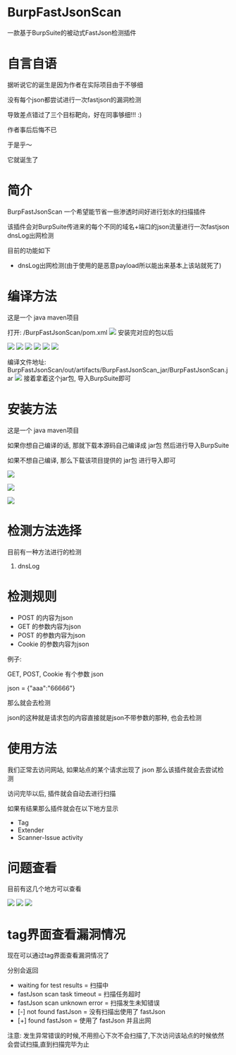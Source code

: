# BurpFastJsonScan
一款基于BurpSuite的被动式FastJson检测插件

# 自言自语
据听说它的诞生是因为作者在实际项目由于不够细

没有每个json都尝试进行一次fastjson的漏洞检测

导致差点错过了三个目标靶向，好在同事够细!!! :)

作者事后后悔不已

于是乎～

它就诞生了

# 简介
BurpFastJsonScan 一个希望能节省一些渗透时间好进行划水的扫描插件

该插件会对BurpSuite传进来的每个不同的域名+端口的json流量进行一次fastjson dnsLog出网检测

目前的功能如下
- dnsLog出网检测(由于使用的是恶意payload所以能出来基本上该站就死了)

# 编译方法
这是一个 java maven项目

打开: /BurpFastJsonScan/pom.xml
![](./Docs/images/1.png)
安装完对应的包以后

![](./Docs/images/2.png)
![](./Docs/images/3.png)
![](./Docs/images/4.png)
![](./Docs/images/5.png)
![](./Docs/images/6.png)
![](./Docs/images/7.png)

编译文件地址: BurpFastJsonScan/out/artifacts/BurpFastJsonScan_jar/BurpFastJsonScan.jar
![](./Docs/images/8.png)
接着拿着这个jar包, 导入BurpSuite即可

# 安装方法
这是一个 java maven项目

如果你想自己编译的话, 那就下载本源码自己编译成 jar包 然后进行导入BurpSuite

如果不想自己编译, 那么下载该项目提供的 jar包 进行导入即可

![](./Docs/images/9.png)

![](./Docs/images/10.png)

![](./Docs/images/11.png)

# 检测方法选择

目前有一种方法进行的检测

1. dnsLog

# 检测规则

- POST 的内容为json
- GET 的参数内容为json
- POST 的参数内容为json
- Cookie 的参数内容为json

例子:

GET, POST, Cookie 有个参数 json

json = {"aaa":"66666"}

那么就会去检测

json的这种就是请求包的内容直接就是json不带参数的那种, 也会去检测

# 使用方法
我们正常去访问网站, 如果站点的某个请求出现了 json 那么该插件就会去尝试检测

访问完毕以后, 插件就会自动去进行扫描

如果有结果那么插件就会在以下地方显示
- Tag
- Extender
- Scanner-Issue activity

# 问题查看

目前有这几个地方可以查看

![](./Docs/images/12.png)
![](./Docs/images/13.png)
![](./Docs/images/14.png)

# tag界面查看漏洞情况

现在可以通过tag界面查看漏洞情况了

分别会返回

- waiting for test results = 扫描中
- fastJson scan task timeout = 扫描任务超时
- fastJson scan unknown error = 扫描发生未知错误
- [-] not found fastJson = 没有扫描出使用了 fastJson
- [+] found fastJson = 使用了 fastJson 并且出网

注意: 发生异常错误的时候,不用担心下次不会扫描了,下次访问该站点的时候依然会尝试扫描,直到扫描完毕为止